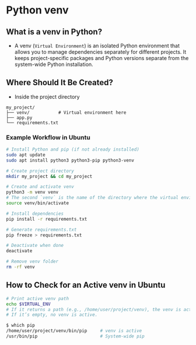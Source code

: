 # Python venv

## What is a venv in Python?

- A venv (`Virtual Environment`) is an isolated Python environment that allows you to manage dependencies separately for different projects. It keeps project-specific packages and Python versions separate from the system-wide Python installation.

## Where Should It Be Created?

- Inside the project directory

```plaintext
my_project/
├── venv/           # Virtual environment here
├── app.py
└── requirements.txt
```

### Example Workflow in Ubuntu

```bash
# Install Python and pip (if not already installed)
sudo apt update
sudo apt install python3 python3-pip python3-venv

# Create project directory
mkdir my_project && cd my_project

# Create and activate venv
python3 -m venv venv
# The second `venv` is the name of the directory where the virtual environment files will be stored. This can be renamed (e.g., .venv, env, myenv).
source venv/bin/activate

# Install dependencies
pip install -r requirements.txt

# Generate requirements.txt
pip freeze > requirements.txt

# Deactivate when done
deactivate

# Remove venv folder
rm -rf venv
```

## How to Check for an Active venv in Ubuntu

```bash
# Print active venv path
echo $VIRTUAL_ENV
# If it returns a path (e.g., /home/user/project/venv), the venv is active.
# If it’s empty, no venv is active.
```

```bash
$ which pip
/home/user/project/venv/bin/pip     # venv is active
/usr/bin/pip                        # System-wide pip
```
